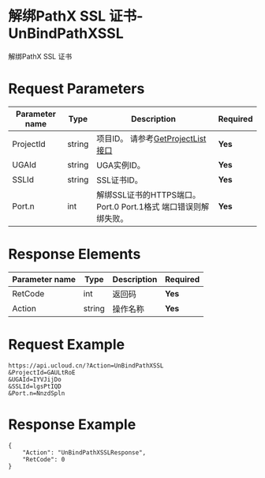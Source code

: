 # 解绑PathX SSL 证书-UnBindPathXSSL

解绑PathX SSL 证书

# Request Parameters
|Parameter name|Type|Description|Required|
|---|---|---|---|
|ProjectId|string|项目ID。 请参考[GetProjectList接口](../summary/get_project_list.html)|**Yes**|
|UGAId|string|UGA实例ID。|**Yes**|
|SSLId|string|SSL证书ID。|**Yes**|
|Port.n|int|解绑SSL证书的HTTPS端口。Port.0 Port.1格式 端口错误则解绑失败。|**Yes**|

# Response Elements
|Parameter name|Type|Description|Required|
|---|---|---|---|
|RetCode|int|返回码|**Yes**|
|Action|string|操作名称|**Yes**|

# Request Example
```
https://api.ucloud.cn/?Action=UnBindPathXSSL
&ProjectId=GAULtRoE
&UGAId=IYVJijDo
&SSLId=lgsPtIQD
&Port.n=NnzdSpln
```

# Response Example
```
{
    "Action": "UnBindPathXSSLResponse", 
    "RetCode": 0
}
```


